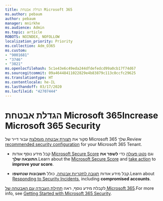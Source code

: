 ```yaml
---
title: הגדלת אבטחת Microsoft 365
ms.author: pebaum
author: pebaum
manager: mnirkhe
ms.audience: Admin
ms.topic: article
ROBOTS: NOINDEX, NOFOLLOW
localization_priority: Priority
ms.collection: Adm_O365
ms.custom:
- "9001681"
- "3746"
- "3821"
ms.openlocfilehash: 5c1e43e6c49eda244dfdefedcd99a0cb17f74d67
ms.sourcegitcommit: 09a46448411022829e4b83879c113c0ccfc29625
ms.translationtype: HT
ms.contentlocale: he-IL
ms.lasthandoff: 03/17/2020
ms.locfileid: "42707444"
---
```

# <a name="increase-microsoft-365-security"></a><span data-ttu-id="cd536-102">הגדלת אבטחת Microsoft 365</span><span class="sxs-lookup"><span data-stu-id="cd536-102">Increase Microsoft 365 Security</span></span>

<span data-ttu-id="cd536-103">סקור את [תצורת אבטחה מומלצת](https://docs.microsoft.com/microsoft-365/security/office-365-security/tenant-wide-setup-for-increased-security?view=o365-worldwide) עבור דייר של Microsoft 365 שלך.</span><span class="sxs-lookup"><span data-stu-id="cd536-103">Review [recommended security configuration](https://docs.microsoft.com/microsoft-365/security/office-365-security/tenant-wide-setup-for-increased-security?view=o365-worldwide) for your Microsoft 365 Tenant.</span></span>

- <span data-ttu-id="cd536-104">קבל מידע נוסף אודות [Microsoft Secure Score](https://docs.microsoft.com/microsoft-365/security/mtp/microsoft-secure-score?view=o365-worldwide) וגם [נקוט פעולה](https://docs.microsoft.com/microsoft-365/security/mtp/microsoft-secure-score?view=o365-worldwide#take-action-to-improve-your-score) כדי **לשפר את התוצאה שלך**.</span><span class="sxs-lookup"><span data-stu-id="cd536-104">Learn about the [Microsoft Secure Score](https://docs.microsoft.com/microsoft-365/security/mtp/microsoft-secure-score?view=o365-worldwide) and [take action](https://docs.microsoft.com/microsoft-365/security/mtp/microsoft-secure-score?view=o365-worldwide#take-action-to-improve-your-score) to **improve your score**.</span></span>

- <span data-ttu-id="cd536-105">קבל מידע אודות [תגובה לתקריות אבטחה](https://docs.microsoft.com/microsoft-365/security/office-365-security/office365-security-incident-response-overview?view=o365-worldwide), כולל **חשבונות שנחשפו**.</span><span class="sxs-lookup"><span data-stu-id="cd536-105">Learn about [Responding to Security Incidents](https://docs.microsoft.com/microsoft-365/security/office-365-security/office365-security-incident-response-overview?view=o365-worldwide), including **compromised accounts**.</span></span>

<span data-ttu-id="cd536-106">לקבלת מידע נוסף, ראה [תחילת העבודה עם האבטחה של Microsoft 365](https://docs.microsoft.com/microsoft-365/security/office-365-security/security-roadmap?view=o365-worldwide).</span><span class="sxs-lookup"><span data-stu-id="cd536-106">For more info, see [Getting Started with Microsoft 365 Security](https://docs.microsoft.com/microsoft-365/security/office-365-security/security-roadmap?view=o365-worldwide).</span></span> 
